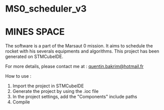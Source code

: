 # MS0_scheduler_v3
# MINES SPACE

The software is a part of the Marsaut 0 mission. It aims to schedule the rocket with his severals equipments and algorithms. 
This project has been generated on STMCubeIDE. 

For more details, please contact me at : quentin.bakrim@hotmail.fr

How to use :
1. Import the project in STMCubeIDE
2. Generate the project by using the .ioc file
3. In the project settings, add the "Components" include paths
4. Compile
